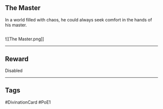## The Master
In a world filled with chaos, he could always seek comfort in the hands of his master.
## 
![[The Master.png]]

---
## Reward
Disabled

---
## Tags
#DivinationCard
#PoE1